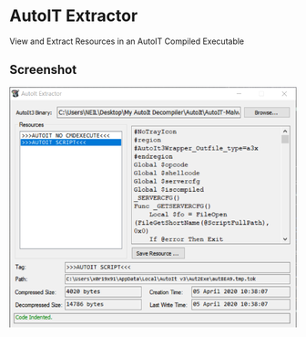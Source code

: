 # AutoIT Extractor

View and Extract Resources in an AutoIT Compiled Executable

## Screenshot

![screenshot](/screenshot.png)
